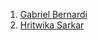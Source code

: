 1. [Gabriel Bernardi](https://github.com/gabrielrbernardi)
2. [Hritwika Sarkar](https://github.com/Hrit20)
